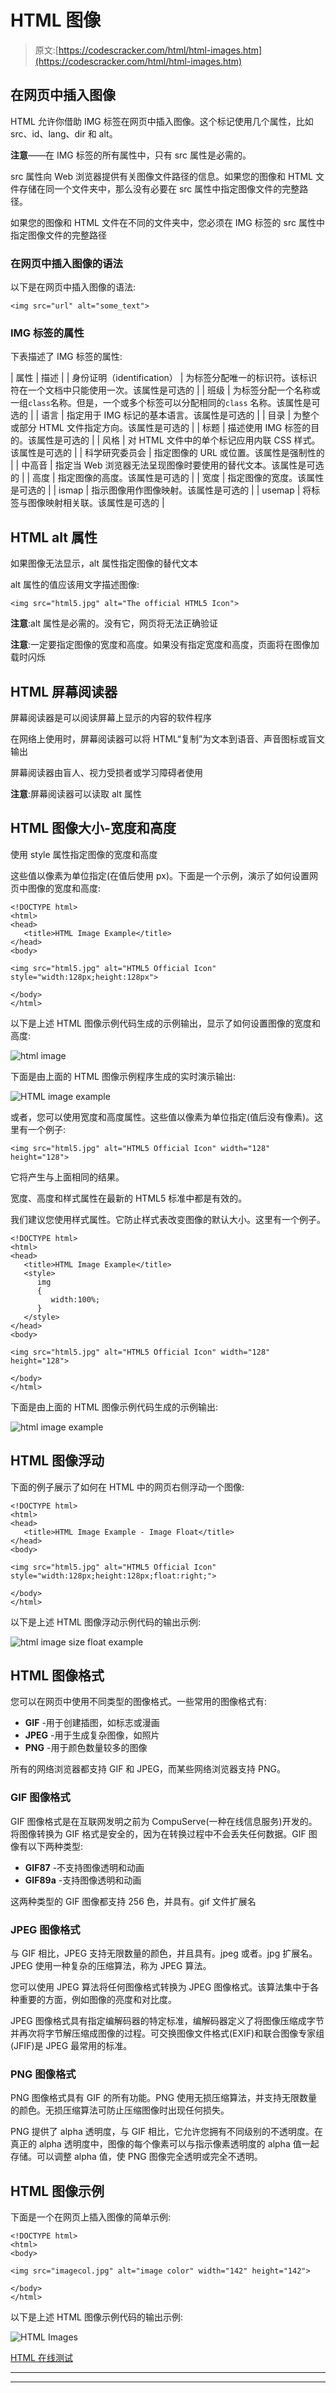 # HTML 图像

> 原文:[https://codescracker.com/html/html-images.htm](https://codescracker.com/html/html-images.htm)

## 在网页中插入图像

HTML 允许你借助 IMG 标签在网页中插入图像。这个标记使用几个属性，比如 src、id、lang、dir 和 alt。

**注意**——在 IMG 标签的所有属性中，只有 src 属性是必需的。

src 属性向 Web 浏览器提供有关图像文件路径的信息。如果您的图像和 HTML 文件存储在同一个文件夹中，那么没有必要在 src 属性中指定图像文件的完整路径。

如果您的图像和 HTML 文件在不同的文件夹中，您必须在 IMG 标签的 src 属性中指定图像文件的完整路径

### 在网页中插入图像的语法

以下是在网页中插入图像的语法:

```
<img src="url" alt="some_text">
```

### IMG 标签的属性

下表描述了 IMG 标签的属性:

| 属性 | 描述 |
| 身份证明（identification） | 为标签分配唯一的标识符。该标识符在一个文档中只能使用一次。该属性是可选的 |
| 班级 | 为标签分配一个名称或一组`class`名称。但是，一个或多个标签可以分配相同的`class` 名称。该属性是可选的 |
| 语言 | 指定用于 IMG 标记的基本语言。该属性是可选的 |
| 目录 | 为整个或部分 HTML 文件指定方向。该属性是可选的 |
| 标题 | 描述使用 IMG 标签的目的。该属性是可选的 |
| 风格 | 对 HTML 文件中的单个标记应用内联 CSS 样式。该属性是可选的 |
| 科学研究委员会 | 指定图像的 URL 或位置。该属性是强制性的 |
| 中高音 | 指定当 Web 浏览器无法呈现图像时要使用的替代文本。该属性是可选的 |
| 高度 | 指定图像的高度。该属性是可选的 |
| 宽度 | 指定图像的宽度。该属性是可选的 |
| ismap | 指示图像用作图像映射。该属性是可选的 |
| usemap | 将标签与图像映射相关联。该属性是可选的 |

## HTML alt 属性

如果图像无法显示，alt 属性指定图像的替代文本

alt 属性的值应该用文字描述图像:

```
<img src="html5.jpg" alt="The official HTML5 Icon">
```

**注意**:alt 属性是必需的。没有它，网页将无法正确验证

**注意**:一定要指定图像的宽度和高度。如果没有指定宽度和高度，页面将在图像加载时闪烁

## HTML 屏幕阅读器

屏幕阅读器是可以阅读屏幕上显示的内容的软件程序

在网络上使用时，屏幕阅读器可以将 HTML“复制”为文本到语音、声音图标或盲文输出

屏幕阅读器由盲人、视力受损者或学习障碍者使用

**注意**:屏幕阅读器可以读取 alt 属性

## HTML 图像大小-宽度和高度

使用 style 属性指定图像的宽度和高度

这些值以像素为单位指定(在值后使用 px)。下面是一个示例，演示了如何设置网页中图像的宽度和高度:

```
<!DOCTYPE html>
<html>
<head>
   <title>HTML Image Example</title>
</head>
<body>

<img src="html5.jpg" alt="HTML5 Official Icon" style="width:128px;height:128px">

</body>
</html>
```

以下是上述 HTML 图像示例代码生成的示例输出，显示了如何设置图像的宽度和高度:

![html image](../Images/0879b20ce88a415d2cfa40d8b5dafcc4.png)

下面是由上面的 HTML 图像示例程序生成的实时演示输出:

![HTML image example](../Images/5fefa6f72ffc02da52546d98658e3a4d.png)

或者，您可以使用宽度和高度属性。这些值以像素为单位指定(值后没有像素)。这里有一个例子:

```
<img src="html5.jpg" alt="HTML5 Official Icon" width="128" height="128">
```

它将产生与上面相同的结果。

宽度、高度和样式属性在最新的 HTML5 标准中都是有效的。

我们建议您使用样式属性。它防止样式表改变图像的默认大小。这里有一个例子。

```
<!DOCTYPE html>
<html>
<head>
   <title>HTML Image Example</title>
   <style>
      img
      { 
         width:100%; 
      }
   </style>
</head>
<body>

<img src="html5.jpg" alt="HTML5 Official Icon" width="128" height="128">

</body>
</html>
```

下面是由上面的 HTML 图像示例代码生成的示例输出:

![html image example](../Images/1ea53917e1b52c7703d912a3de51a08b.png)

## HTML 图像浮动

下面的例子展示了如何在 HTML 中的网页右侧浮动一个图像:

```
<!DOCTYPE html>
<html>
<head>
   <title>HTML Image Example - Image Float</title>
</head>
<body>

<img src="html5.jpg" alt="HTML5 Official Icon" style="width:128px;height:128px;float:right;">

</body>
</html>
```

以下是上述 HTML 图像浮动示例代码的输出示例:

![html image size float example](../Images/aaf11ecd1f0f4765f7a85ffb6ced2467.png)

## HTML 图像格式

您可以在网页中使用不同类型的图像格式。一些常用的图像格式有:

*   **GIF** -用于创建插图，如标志或漫画
*   **JPEG** -用于生成复杂图像，如照片
*   **PNG** -用于颜色数量较多的图像

所有的网络浏览器都支持 GIF 和 JPEG，而某些网络浏览器支持 PNG。

### GIF 图像格式

GIF 图像格式是在互联网发明之前为 CompuServe(一种在线信息服务)开发的。将图像转换为 GIF 格式是安全的，因为在转换过程中不会丢失任何数据。GIF 图像有以下两种类型:

*   **GIF87** -不支持图像透明和动画
*   **GIF89a** -支持图像透明和动画

这两种类型的 GIF 图像都支持 256 色，并具有。gif 文件扩展名

### JPEG 图像格式

与 GIF 相比，JPEG 支持无限数量的颜色，并且具有。jpeg 或者。jpg 扩展名。JPEG 使用一种复杂的压缩算法，称为 JPEG 算法。

您可以使用 JPEG 算法将任何图像格式转换为 JPEG 图像格式。该算法集中于各种重要的方面，例如图像的亮度和对比度。

JPEG 图像格式具有指定编解码器的特定标准，编解码器定义了将图像压缩成字节并再次将字节解压缩成图像的过程。可交换图像文件格式(EXIF)和联合图像专家组(JFIF)是 JPEG 最常用的标准。

### PNG 图像格式

PNG 图像格式具有 GIF 的所有功能。PNG 使用无损压缩算法，并支持无限数量的颜色。无损压缩算法可防止压缩图像时出现任何损失。

PNG 提供了 alpha 透明度，与 GIF 相比，它允许您拥有不同级别的不透明度。在真正的 alpha 透明度中，图像的每个像素可以与指示像素透明度的 alpha 值一起存储。可以调整 alpha 值，使 PNG 图像完全透明或完全不透明。

## HTML 图像示例

下面是一个在网页上插入图像的简单示例:

```
<!DOCTYPE html>
<html>
<body>

<img src="imagecol.jpg" alt="image color" width="142" height="142">

</body>
</html>
```

以下是上述 HTML 图像示例代码的输出示例:

![HTML Images](../Images/dc3528e31d0481f9dbb7fbb0d4c7b61d.png)

[HTML 在线测试](/exam/showtest.php?subid=4)

* * *

* * *